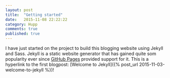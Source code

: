 ```yaml
---
layout: post
title:  "Getting started"
date:   2015-11-08 22:22:22
category: Hupp
comments: true
published: true
---
```


I have just started on the project to build this blogging website using Jekyll and Sass. Jekyll is a
static website generator that has gained quite som popularity ever since [GitHub Pages][github] provided support for it.
This is a hyperlink to the first blogpost: [Welcome to Jekyll]({% post_url 2015-11-03-welcome-to-jekyll %})!

[github]: https://pages.github.com/


